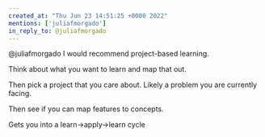 ```yaml
---
created_at: "Thu Jun 23 14:51:25 +0000 2022"
mentions: ['juliafmorgado']
in_reply_to: @juliafmorgado
---
```


@juliafmorgado I would recommend project-based learning.

Think about what you want to learn and map that out.

Then pick a project that you care about. Likely a problem you are currently facing.

Then see if you can map features to concepts. 

Gets you into a learn-&gt;apply-&gt;learn cycle